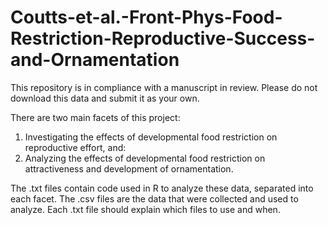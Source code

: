 # Coutts-et-al.-Front-Phys-Food-Restriction-Reproductive-Success-and-Ornamentation

This repository is in compliance with a manuscript in review. Please do not download this data and submit it as your own.

There are two main facets of this project:
1) Investigating the effects of developmental food restriction on reproductive effort, and:
2) Analyzing the effects of developmental food restriction on attractiveness and development of ornamentation.

The .txt files contain code used in R to analyze these data, separated into each facet.
The .csv files are the data that were collected and used to analyze. Each .txt file should explain which files to use and when.
